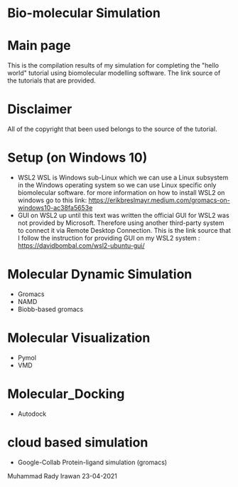 # Bio-molecular Simulation
# Main page
This is the compilation results of my simulation for completing the "hello world" tutorial using biomolecular modelling software. The link source of the tutorials that are provided. 
# Disclaimer
All of the copyright that been used belongs to the source of the tutorial.


# Setup (on Windows 10)
- WSL2 
WSL is Windows sub-Linux which we can use a Linux subsystem in the Windows operating system so we can use Linux specific only biomolecular software. for more information on how to install WSL2 on windows go to this link: https://erikbreslmayr.medium.com/gromacs-on-windows10-ac38fa5653e
- GUI on WSL2 
up until this text was written the official GUI for WSL2 was not provided by Microsoft. Therefore using another third-party system to connect it via Remote Desktop Connection. This is the link source that I follow the instruction for providing GUI on my WSL2 system : https://davidbombal.com/wsl2-ubuntu-gui/

# Molecular Dynamic Simulation 
- Gromacs
- NAMD
- Biobb-based gromacs 

# Molecular Visualization
- Pymol
- VMD

# Molecular_Docking
- Autodock

# cloud based simulation
- Google-Collab Protein-ligand simulation (gromacs)


Muhammad Rady Irawan 
23-04-2021 
